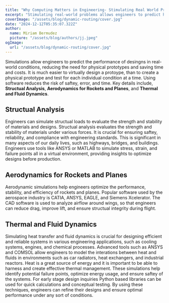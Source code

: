 ```yaml
---
title: "Why Computing Matters in Engineering- Stimulating Real World Problems"
excerpt: "Stimulating real-world problems allows engineers to predict how designs will preform under various conditions without the need of physical prototypes. Tools like Python and MATLAB are commonly used for tasks such as structual load analysis, fluid dynamics, and aerodynamic forces. These simulations provide detailed insights into engineering designs making them optimal while simultaneously reducing risk and cost."
coverImage: "/assets/blog/dynamic-routing/cover.jpg"
date: "2024-12-12T05:35:07.322Z"
author:
  name: Miriam Bermudez
  picture: "/assets/blog/authors/jj.jpeg"
ogImage:
  url: "/assets/blog/dynamic-routing/cover.jpg"
---
```


Simulations allow engineers to predict the performance of desingns in real-world conditions, reducing the need for physical prototypes and saving time and costs. It is much easier to virtually design a protoype, than to create a physical prototype and test for each individual condition at a time. Using software reduces the risk of saftey, error, and time. Key details include, **Structual Analysis**, **Aerodynamics for Rockets and Planes**, and **Thermal and Fluid Dynamics**. 
 
## Structual Analysis
Engineers can simulate structual loads to evaluate the strength and stability of materials and designs. Structual analysis evaluates the strength and stability of materials under various forces. It is crucial for ensuring saftey, reliability, and compliance with engineering standards. This is significant in many aspects of our daily lives, such as highways, bridges, and buildings. Engineers use tools like ANSYS or MATLAB to simulate stress, strain, and failure points all in a virtual environment, providing insights to optimize designs before production.

## Aerodynamics for Rockets and Planes

Aerodynamic simulations help engineers optimize the performance, stability, and efficiency of rockets and planes. Popular software used by the aerospace industry is CATIA, ANSYS, EAGLE, and Siemens Xcelerator. The CAD software is used to analyze airflow around wings, so that engineers can reduce drag, improve lift, and ensure structual integrity during flight.

## Thermal and Fluid Dynamics

Simulating heat transfer and fluid dynamics is crucial for designing efficient and reliable systems in various engineering applications, such as cooling systems, engines, and chemical processes. Advanced tools such as ANSYS and COMSOL allow engineers to model the interations between heat and fluids in environments such as car radiators, heat exchangers, and industrial reactors. Heat is a great source of energy and it is important to be able to harness and create effective thermal management. These simulations help identify potential failure points, optimize energy usage, and ensure saftey of the systems. For early stage design inquiries Python based libraries can be used for quick calculations and conceptual testing. By using these techniques, engineers can refine their designs and ensure optimal performance under any sort of conditions.

